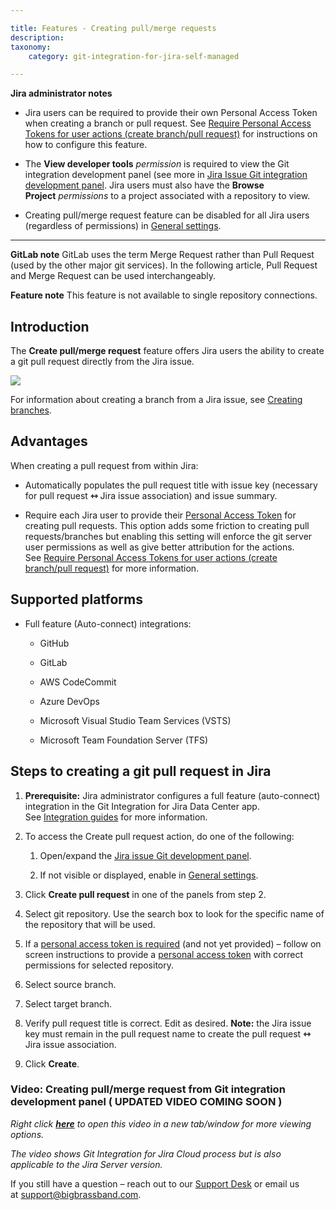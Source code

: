 ```yaml
---

title: Features - Creating pull/merge requests
description:
taxonomy:
    category: git-integration-for-jira-self-managed

---
```

**Jira administrator notes**

*   Jira users can be required to provide their own Personal Access Token when creating a branch or pull request. See [Require Personal Access Tokens for user actions (create branch/pull request)](/git-integration-for-jira-data-center/require-personal-access-tokens-for-user-actions-create-branch-pull-request-gij-self-managed) for instructions on how to configure this feature.

*   The **View developer tools** _permission_ is required to view the Git integration development panel (see more in [Jira Issue Git integration development panel](/git-integration-for-jira-data-center/jira-git-integration-development-panel-gij-self-managed). Jira users must also have the **Browse Project** _permissions_ to a project associated with a repository to view.

*   Creating pull/merge request feature can be disabled for all Jira users (regardless of permissions) in [General settings](/git-integration-for-jira-data-center/general-settings-gij-self-managed).


* * *

**GitLab note**
GitLab uses the term Merge Request rather than Pull Request (used by the other major git services). In the following article, Pull Request and Merge Request can be used interchangeably.

**Feature note**
This feature is not available to single repository connections.

## Introduction

The **Create pull/merge request** feature offers Jira users the ability to create a git pull request directly from the Jira issue.

![](https://bigbrassband.atlassian.net/wiki/download/attachments/1932460359/gitserver-create-pull-merge-req-dlg.png?version=1&modificationDate=1630670055055&cacheVersion=1&api=v2)

For information about creating a branch from a Jira issue, see [Creating branches](/git-integration-for-jira-data-center/creating-branches-gij-self-managed).

## Advantages

When creating a pull request from within Jira: 

*   Automatically populates the pull request title with issue key (necessary for pull request **⇿** Jira issue association) and issue summary.

*   Require each Jira user to provide their [Personal Access Token](/git-integration-for-jira-data-center/creating-personal-access-tokens-gij-self-managed) for creating pull requests. This option adds some friction to creating pull requests/branches but enabling this setting will enforce the git server user permissions as well as give better attribution for the actions. See [Require Personal Access Tokens for user actions (create branch/pull request)](/git-integration-for-jira-data-center/require-personal-access-tokens-for-user-actions-create-branch-pull-request-gij-self-managed) for more information.


## Supported platforms

*   Full feature (Auto-connect) integrations:

    *   GitHub

    *   GitLab

    *   AWS CodeCommit

    *   Azure DevOps

    *   Microsoft Visual Studio Team Services (VSTS)

    *   Microsoft Team Foundation Server (TFS)


## Steps to creating a git pull request in Jira

1.  **Prerequisite:** Jira administrator configures a full feature (auto-connect) integration in the Git Integration for Jira Data Center app.  See [Integration guides](/git-integration-for-jira-data-center/integration-guides-gij-self-managed) for more information.

2.  To access the Create pull request action, do one of the following:

    1.  Open/expand the [Jira issue Git development panel](/git-integration-for-jira-data-center/jira-git-integration-development-panel-gij-self-managed).

    2.  If not visible or displayed, enable in [General settings](/git-integration-for-jira-data-center/general-settings-gij-self-managed).

3.  Click **Create pull request** in one of the panels from step 2.

4.  Select git repository. Use the search box to look for the specific name of the repository that will be used.

5.  If a [personal access token is required](/git-integration-for-jira-data-center/require-personal-access-tokens-for-user-actions-create-branch-pull-request-gij-self-managed) (and not yet provided) – follow on screen instructions to provide a [personal access token](/git-integration-for-jira-data-center/creating-personal-access-tokens-gij-self-managed) with correct permissions for selected repository.

6.  Select source branch.

7.  Select target branch.

8.  Verify pull request title is correct. Edit as desired.
    **Note:** the Jira issue key must remain in the pull request name to create the pull request **⇿** Jira issue association.

9.  Click **Create**.


### Video: Creating pull/merge request from Git integration development panel ( UPDATED VIDEO COMING SOON )

_Right click_ [_**here**_](https://bigbrassband.wistia.com/medias/rsccl5wxps) _to open this video in a new tab/window for more viewing options._

_The video shows Git Integration for Jira Cloud process but is also applicable to the Jira Server version._

If you still have a question – reach out to our [Support Desk](https://bigbrassband.atlassian.net/servicedesk/customer/portals) or email us at [support@bigbrassband.com](mailto:support@bigbrassband.com).